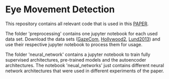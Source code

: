 # Eye Movement Detection
This repository contains all relevant code that is used in this [PAPER](https://github.com/StrohmFn/eye_movement_detection/blob/master/Gaze_Detection.pdf).

The folder 'preprocessing' contains one jupyter notebook for each used data set.
Download the data sets ([GazeCom](http://michaeldorr.de/smoothpursuit/), [Hollywood2](http://www.coxlab.org/resources/hw2_eye_movement/), [Lund2013](https://github.com/richardandersson/EyeMovementDetectorEvaluation)) and use their respective jupyter notebook to process them for usage.

The folder 'neural_network' contains a jupyter notebook to train fully supervised architectures,  pre-trained models and the autoencoder architectures. The notebook 'neual_networks' just contains different neural network architectures that were used in different experiments of the paper.
